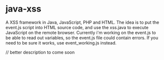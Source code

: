 # java-xss
A XSS framework in Java, JavaScript, PHP and HTML.
The idea is to put the event.js script into HTML source code,
and use the xss.java to execute JavaScript on the remote browser.
Currently i'm working on the event.js to be able to read out variables, so the event.js file could contain errors. If you need to be sure it works, use event_working.js instead.

// better description to come soon
